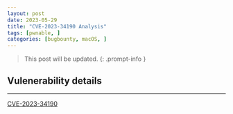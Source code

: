 ```yaml
---
layout: post
date: 2023-05-29
title: "CVE-2023-34190 Analysis"
tags: [pwnable, ]
categories: [bugbounty, macOS, ]
---
```



> This post will be updated.
{: .prompt-info }


## Vulenerability details
---

[CVE-2023-34190](https://cve.mitre.org/cgi-bin/cvename.cgi?name=CVE-2023-34190)


